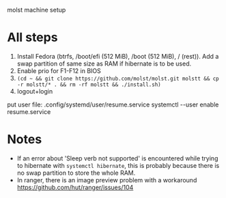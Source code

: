 molst machine setup

# All steps

  1. Install Fedora (btrfs, /boot/efi (512 MiB), /boot (512 MiB), / (rest)). Add a swap partition of same size as RAM if hibernate is to be used.
  1. Enable prio for F1-F12 in BIOS
  1. ```(cd ~ && git clone https://github.com/molst/molst.git molstt && cp -r molstt/* . && rm -rf molstt && ./install.sh)```
  1. logout+login

put user file: .config/systemd/user/resume.service
systemctl --user enable resume.service

# Notes

  * If an error about 'Sleep verb not supported' is encountered while trying to hibernate with `systemctl hibernate`, this is probably because there is no swap partition to store the whole RAM.
  * In ranger, there is an image preview problem with a workaround https://github.com/hut/ranger/issues/104
